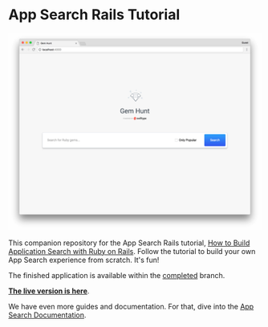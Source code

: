 # App Search Rails Tutorial

![Initial App Screenshot](readme_images/initial-app.png)

This companion repository for the App Search Rails tutorial, [How to Build Application Search with Ruby on Rails](https://swiftype.com/documentation/app-search/tutorials/rails). Follow the tutorial to build your own App Search experience from scratch. It's fun!

The finished application is available within the [completed](https://github.com/swiftype/app-search-rails-tutorial/tree/completed) branch.

[**The live version is here**](http://gemhunt.swiftype.info).

We have even more guides and documentation. For that, dive into the [App Search Documentation](https://swiftype.com/documentation/app-search/getting-started).
